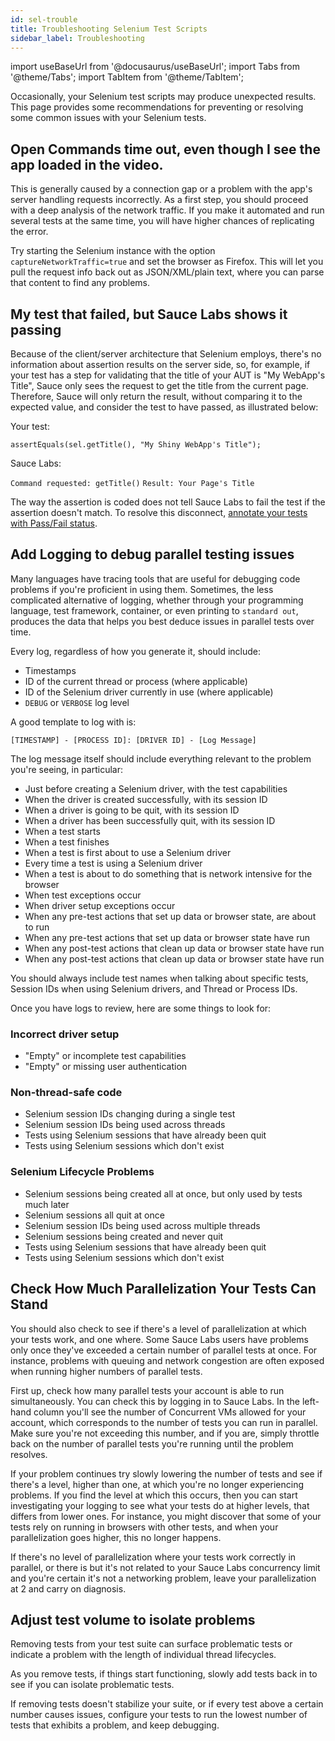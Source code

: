```yaml
---
id: sel-trouble
title: Troubleshooting Selenium Test Scripts
sidebar_label: Troubleshooting
---
```


import useBaseUrl from '@docusaurus/useBaseUrl';
import Tabs from '@theme/Tabs';
import TabItem from '@theme/TabItem';

Occasionally, your Selenium test scripts may produce unexpected results. This page provides some recommendations for preventing or resolving some common issues with your Selenium tests.

## Open Commands time out, even though I see the app loaded in the video.

This is generally caused by a connection gap or a problem with the app's server handling requests incorrectly. As a first step, you should proceed with a deep analysis of the network traffic. If you make it automated and run several tests at the same time, you will have higher chances of replicating the error.

Try starting the Selenium instance with the option `captureNetworkTraffic=true` and set the browser as Firefox. This will let you pull the request info back out as JSON/XML/plain text, where you can parse that content to find any problems.

## My test that failed, but Sauce Labs shows it passing

Because of the client/server architecture that Selenium employs, there's no information about assertion results on the server side, so, for example, if your test has a step for validating that the title of your AUT is "My WebApp's Title", Sauce only sees the request to get the title from the current page. Therefore, Sauce will only return the result, without comparing it to the expected value, and consider the test to have passed, as illustrated below:

Your test:

`assertEquals(sel.getTitle(), "My Shiny WebApp's Title");`

Sauce Labs:

  `Command requested: getTitle()`
  `Result: Your Page's Title`

The way the assertion is coded does not tell Sauce Labs to fail the test if the assertion doesn't match. To resolve this disconnect, [annotate your tests with Pass/Fail status](/basics/test-config-annotation/test-annotation#setting-passfail).

## Add Logging to debug parallel testing issues

Many languages have tracing tools that are useful for debugging code problems if you're proficient in using them. Sometimes, the less complicated alternative of logging, whether through your programming language, test framework, container, or even printing to `standard out`, produces the data that helps you best deduce issues in parallel tests over time.  

Every log, regardless of how you generate it, should include:

* Timestamps
* ID of the current thread or process (where applicable)
* ID of the Selenium driver currently in use (where applicable)
* `DEBUG` or `VERBOSE` log level

A good template to log with is:

```
[TIMESTAMP] - [PROCESS ID]: [DRIVER ID] - [Log Message]
```

The log message itself should include everything relevant to the problem you're seeing, in particular:

* Just before creating a Selenium driver, with the test capabilities
* When the driver is created successfully, with its session ID
* When a driver is going to be quit, with its session ID
* When a driver has been successfully quit, with its session ID
* When a test starts
* When a test finishes
* When a test is first about to use a Selenium driver
* Every time a test is using a Selenium driver
* When a test is about to do something that is network intensive for the browser
* When test exceptions occur
* When driver setup exceptions occur
* When any pre-test actions that set up data or browser state, are about to run
* When any pre-test actions that set up data or browser state have run
* When any post-test actions that clean up data or browser state have run
* When any post-test actions that clean up data or browser state have run

You should always include test names when talking about specific tests, Session IDs when using Selenium drivers, and Thread or Process IDs.

Once you have logs to review, here are some things to look for:

### Incorrect driver setup

* "Empty" or incomplete test capabilities
* "Empty" or missing user authentication

### Non-thread-safe code

* Selenium session IDs changing during a single test
* Selenium session IDs being used across threads
* Tests using Selenium sessions that have already been quit
* Tests using Selenium sessions which don't exist

### Selenium Lifecycle Problems

* Selenium sessions being created all at once, but only used by tests much later
* Selenium sessions all quit at once
* Selenium session IDs being used across multiple threads
* Selenium sessions being created and never quit
* Tests using Selenium sessions that have already been quit
* Tests using Selenium sessions which don't exist

## Check How Much Parallelization Your Tests Can Stand

You should also check to see if there's a level of parallelization at which your tests work, and one where. Some Sauce Labs users have problems only once they've exceeded a certain number of parallel tests at once. For instance, problems with queuing and network congestion are often exposed when running higher numbers of parallel tests.

First up, check how many parallel tests your account is able to run simultaneously. You can check this by logging in to Sauce Labs. In the left-hand column you'll see the number of Concurrent VMs allowed for your account, which corresponds to the number of tests you can run in parallel. Make sure you're not exceeding this number, and if you are, simply throttle back on the number of parallel tests you're running until the problem resolves.

If your problem continues try slowly lowering the number of tests and see if there's a level, higher than one, at which you're no longer experiencing problems. If you find the level at which this occurs, then you can start investigating your logging to see what your tests do at higher levels, that differs from lower ones. For instance, you might discover that some of your tests rely on running in browsers with other tests, and when your parallelization goes higher, this no longer happens.

If there's no level of parallelization where your tests work correctly in parallel, or there is but it's not related to your Sauce Labs concurrency limit and you're certain it's not a networking problem, leave your parallelization at 2 and carry on diagnosis.

## Adjust test volume to isolate problems

Removing tests from your test suite can surface problematic tests or indicate a problem with the length of individual thread lifecycles.

As you remove tests, if things start functioning, slowly add tests back in to see if you can isolate problematic tests.

If removing tests doesn't stabilize your suite, or if every test above a certain number causes issues, configure your tests to run the lowest number of tests that exhibits a problem, and keep debugging.

